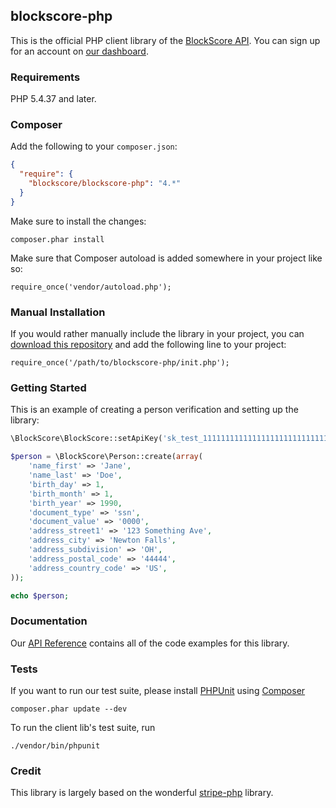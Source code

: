 ## blockscore-php

This is the official PHP client library of the [BlockScore API](https://blockscore.com). You can sign up for an account on [our dashboard](https://manage.blockscore.com/signup).

### Requirements

PHP 5.4.37 and later.

### Composer

Add the following to your `composer.json`:

```json
{
  "require": {
    "blockscore/blockscore-php": "4.*"
  }
}
```

Make sure to install the changes:

```
composer.phar install
```

Make sure that Composer autoload is added somewhere in your project like so:

```
require_once('vendor/autoload.php');
```

### Manual Installation

If you would rather manually include the library in your project, you can [download this repository](https://github.com/BlockScore/blockscore-php/archive/master.zip) and add the following line to your project:

```
require_once('/path/to/blockscore-php/init.php');
```

### Getting Started

This is an example of creating a person verification and setting up the library:

```php
\BlockScore\BlockScore::setApiKey('sk_test_11111111111111111111111111111111');

$person = \BlockScore\Person::create(array(
    'name_first' => 'Jane',
    'name_last' => 'Doe',
    'birth_day' => 1,
    'birth_month' => 1,
    'birth_year' => 1990,
    'document_type' => 'ssn',
    'document_value' => '0000',
    'address_street1' => '123 Something Ave',
    'address_city' => 'Newton Falls',
    'address_subdivision' => 'OH',
    'address_postal_code' => '44444',
    'address_country_code' => 'US',
));

echo $person;
```

### Documentation

Our [API Reference](http://docs.blockscore.com/php) contains all of the code examples for this library.

### Tests

If you want to run our test suite, please install [PHPUnit](https://packagist.org/packages/phpunit/phpunit) using [Composer](https://getcomposer.org/)

```
composer.phar update --dev
```

To run the client lib's test suite, run

```
./vendor/bin/phpunit
```

### Credit

This library is largely based on the wonderful [stripe-php](https://github.com/stripe/stripe-php) library.
